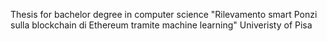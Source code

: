 Thesis for bachelor degree in computer science "Rilevamento smart Ponzi sulla blockchain di Ethereum tramite machine learning"
Univeristy of Pisa
